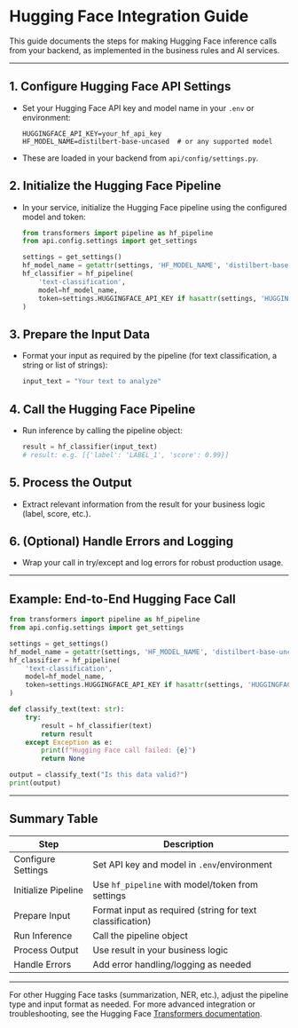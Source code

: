 # Hugging Face Integration Guide

This guide documents the steps for making Hugging Face inference calls from your backend, as implemented in the business rules and AI services.

---

## 1. Configure Hugging Face API Settings
- Set your Hugging Face API key and model name in your `.env` or environment:
  ```env
  HUGGINGFACE_API_KEY=your_hf_api_key
  HF_MODEL_NAME=distilbert-base-uncased  # or any supported model
  ```
- These are loaded in your backend from `api/config/settings.py`.

## 2. Initialize the Hugging Face Pipeline
- In your service, initialize the Hugging Face pipeline using the configured model and token:
  ```python
  from transformers import pipeline as hf_pipeline
  from api.config.settings import get_settings

  settings = get_settings()
  hf_model_name = getattr(settings, 'HF_MODEL_NAME', 'distilbert-base-uncased')
  hf_classifier = hf_pipeline(
      'text-classification',
      model=hf_model_name,
      token=settings.HUGGINGFACE_API_KEY if hasattr(settings, 'HUGGINGFACE_API_KEY') else None
  )
  ```

## 3. Prepare the Input Data
- Format your input as required by the pipeline (for text classification, a string or list of strings):
  ```python
  input_text = "Your text to analyze"
  ```

## 4. Call the Hugging Face Pipeline
- Run inference by calling the pipeline object:
  ```python
  result = hf_classifier(input_text)
  # result: e.g. [{'label': 'LABEL_1', 'score': 0.99}]
  ```

## 5. Process the Output
- Extract relevant information from the result for your business logic (label, score, etc.).

## 6. (Optional) Handle Errors and Logging
- Wrap your call in try/except and log errors for robust production usage.

---

## Example: End-to-End Hugging Face Call
```python
from transformers import pipeline as hf_pipeline
from api.config.settings import get_settings

settings = get_settings()
hf_model_name = getattr(settings, 'HF_MODEL_NAME', 'distilbert-base-uncased')
hf_classifier = hf_pipeline(
    'text-classification',
    model=hf_model_name,
    token=settings.HUGGINGFACE_API_KEY if hasattr(settings, 'HUGGINGFACE_API_KEY') else None
)

def classify_text(text: str):
    try:
        result = hf_classifier(text)
        return result
    except Exception as e:
        print(f"Hugging Face call failed: {e}")
        return None

output = classify_text("Is this data valid?")
print(output)
```

---

## Summary Table
| Step                  | Description                                                  |
|-----------------------|--------------------------------------------------------------|
| Configure Settings    | Set API key and model in `.env`/environment                  |
| Initialize Pipeline   | Use `hf_pipeline` with model/token from settings             |
| Prepare Input         | Format input as required (string for text classification)    |
| Run Inference         | Call the pipeline object                                     |
| Process Output        | Use result in your business logic                            |
| Handle Errors         | Add error handling/logging as needed                         |

---

For other Hugging Face tasks (summarization, NER, etc.), adjust the pipeline type and input format as needed. For more advanced integration or troubleshooting, see the Hugging Face [Transformers documentation](https://huggingface.co/docs/transformers/index).
